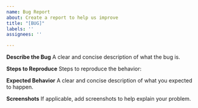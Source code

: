 ```yaml
---
name: Bug Report
about: Create a report to help us improve
title: "[BUG]"
labels: ''
assignees: ''

---
```


**Describe the Bug**
A clear and concise description of what the bug is.

**Steps to Reproduce**
Steps to reproduce the behavior:

**Expected Behavior**
A clear and concise description of what you expected to happen.

**Screenshots**
If applicable, add screenshots to help explain your problem.
